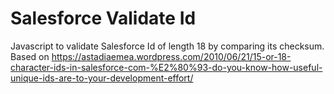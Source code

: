 # Salesforce Validate Id <!-- SalesforceValidateId -->
Javascript to validate Salesforce Id of length 18 by comparing its checksum.<br/>
Based on https://astadiaemea.wordpress.com/2010/06/21/15-or-18-character-ids-in-salesforce-com-%E2%80%93-do-you-know-how-useful-unique-ids-are-to-your-development-effort/
